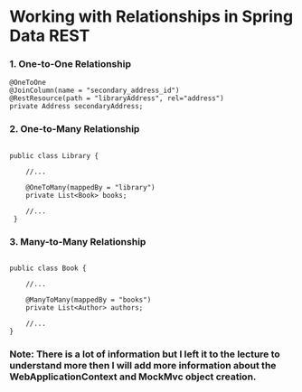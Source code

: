 # Working with Relationships in Spring Data REST

### 1. One-to-One Relationship

```
@OneToOne
@JoinColumn(name = "secondary_address_id")
@RestResource(path = "libraryAddress", rel="address")
private Address secondaryAddress;

```

### 2. One-to-Many Relationship

```

public class Library {
 
    //...
 
    @OneToMany(mappedBy = "library")
    private List<Book> books;
 
    //...
 }

```

### 3. Many-to-Many Relationship

```

public class Book {
 
    //...
 
    @ManyToMany(mappedBy = "books")
    private List<Author> authors;
 
    //...
}

```



### Note: There is a lot of information but I left it to the lecture to understand more then I will add more information about the WebApplicationContext and MockMvc object creation.
